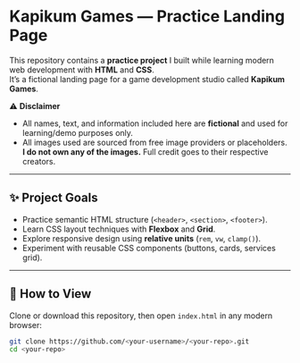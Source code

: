 # Kapikum Games — Practice Landing Page

This repository contains a **practice project** I built while learning modern web development with **HTML** and **CSS**.  
It’s a fictional landing page for a game development studio called **Kapikum Games**.  

⚠️ **Disclaimer**  
- All names, text, and information included here are **fictional** and used for learning/demo purposes only.  
- All images used are sourced from free image providers or placeholders. **I do not own any of the images.** Full credit goes to their respective creators.  

---

## ✨ Project Goals
- Practice semantic HTML structure (`<header>`, `<section>`, `<footer>`).  
- Learn CSS layout techniques with **Flexbox** and **Grid**.  
- Explore responsive design using **relative units** (`rem`, `vw`, `clamp()`).  
- Experiment with reusable CSS components (buttons, cards, services grid).  

---

## 🚀 How to View
Clone or download this repository, then open `index.html` in any modern browser:

```bash
git clone https://github.com/<your-username>/<your-repo>.git
cd <your-repo>
